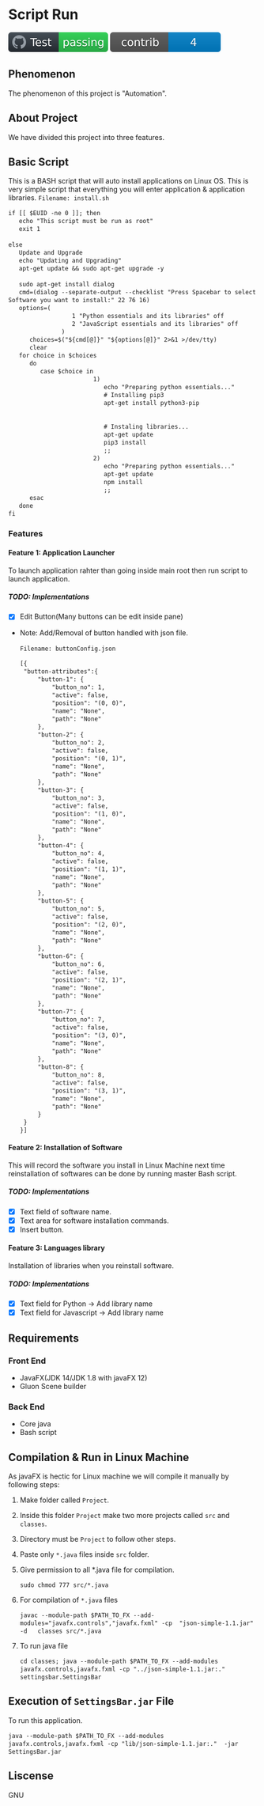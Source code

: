 # Script Run

![Contributors](svg_img/test.svg) ![BuildStatus](svg_img/contrib.svg)

## Phenomenon
The phenomenon of this project is "Automation".

## About Project
We have divided this project into three features.


## Basic Script
This is a BASH script that will auto install applications on Linux OS.
This is very simple script that everything you will enter application & application libraries. 
```Filename: install.sh``` 
   ```   
   if [[ $EUID -ne 0 ]]; then
      echo "This script must be run as root" 
      exit 1

   else
      Update and Upgrade
      echo "Updating and Upgrading"
      apt-get update && sudo apt-get upgrade -y

      sudo apt-get install dialog
      cmd=(dialog --separate-output --checklist "Press Spacebar to select Software you want to install:" 22 76 16)
      options=(
                     1 "Python essentials and its libraries" off
                     2 "JavaScript essentials and its libraries" off
                  )
         choices=$("${cmd[@]}" "${options[@]}" 2>&1 >/dev/tty)
         clear
      for choice in $choices
         do
            case $choice in    
                           1)
                              echo "Preparing python essentials..."
                              # Installing pip3
                              apt-get install python3-pip


                              # Instaling libraries...
                              apt-get update
                              pip3 install
                              ;;                            
                           2)
                              echo "Preparing python essentials..." 
                              apt-get update
                              npm install
                              ;;
         esac
      done
   fi 
   ```

### Features

#### Feature 1: Application Launcher
To launch application rahter than going inside main root then run script to launch application.

##### TODO: Implementations
* [x] Edit Button(Many buttons can be edit inside pane) 
* Note: Add/Removal of button handled with json file.
   
   ```Filename: buttonConfig.json```

   ```
   [{
    "button-attributes":{
        "button-1": {
            "button_no": 1,
            "active": false,
            "position": "(0, 0)",
            "name": "None",
            "path": "None"
        },
        "button-2": {
            "button_no": 2,
            "active": false,
            "position": "(0, 1)",
            "name": "None",
            "path": "None"
        },
        "button-3": {
            "button_no": 3,
            "active": false,
            "position": "(1, 0)",
            "name": "None",
            "path": "None"
        },
        "button-4": {
            "button_no": 4,
            "active": false,
            "position": "(1, 1)",
            "name": "None",
            "path": "None"
        },
        "button-5": {
            "button_no": 5,
            "active": false,
            "position": "(2, 0)",
            "name": "None",
            "path": "None"
        },
        "button-6": {
            "button_no": 6,
            "active": false,
            "position": "(2, 1)",
            "name": "None",
            "path": "None"
        },
        "button-7": {
            "button_no": 7,
            "active": false,            
            "position": "(3, 0)",
            "name": "None",
            "path": "None"
        },
        "button-8": {
            "button_no": 8,
            "active": false,
            "position": "(3, 1)",
            "name": "None",
            "path": "None"
        }
    }
   }]
   ```

#### Feature 2: Installation of Software
This will record the software you install in Linux Machine next time reinstallation of softwares can be done by running master Bash script.
##### TODO: Implementations
* [x] Text field of software name.
* [x] Text area for software installation commands.
* [x] Insert button.

#### Feature 3: Languages library 
Installation of libraries when you reinstall software.
##### TODO: Implementations
* [x] Text field for Python     -> Add library name 
* [x] Text field for Javascript -> Add library name

## Requirements
### Front End
* JavaFX(JDK 14/JDK 1.8 with javaFX 12) 
* Gluon Scene builder

### Back End
* Core java 
* Bash script 

## Compilation & Run in Linux Machine
As javaFX is hectic for Linux machine we will compile it manually by following steps:
1.  Make folder called `Project`.
2.  Inside this folder `Project` make two more projects called `src` and `classes`.
3. Directory must be `Project` to follow other steps.
4. Paste only `*.java` files inside `src` folder.
5. Give permission to all *.java file for compilation.
    ```
    sudo chmod 777 src/*.java
    ```
6. For compilation of `*.java` files
   
   ```
   javac --module-path $PATH_TO_FX --add-modules="javafx.controls","javafx.fxml" -cp  "json-simple-1.1.jar"  -d   classes src/*.java
   ```
7. To run java file
   
   ```
   cd classes; java --module-path $PATH_TO_FX --add-modules javafx.controls,javafx.fxml -cp "../json-simple-1.1.jar:." settingsbar.SettingsBar
   ```
## Execution of ```SettingsBar.jar``` File 
   To run this application.

   ```
   java --module-path $PATH_TO_FX --add-modules javafx.controls,javafx.fxml -cp "lib/json-simple-1.1.jar:."  -jar SettingsBar.jar
   ```

## Liscense
GNU

